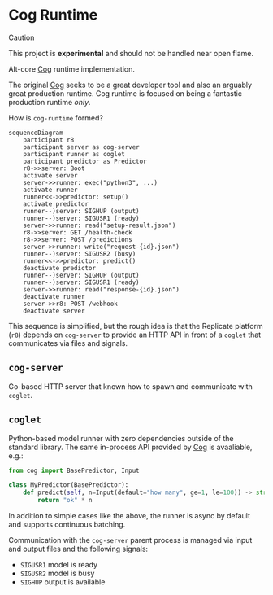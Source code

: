 # Cog Runtime

> [!CAUTION]
> This project is **experimental** and should not be handled near open flame.

Alt-core [Cog] runtime implementation.

The original [Cog] seeks to be a great developer tool and also an arguably great
production runtime. Cog runtime is focused on being a fantastic production runtime _only_.

How is `cog-runtime` formed?

```mermaid
sequenceDiagram
    participant r8
    participant server as cog-server
    participant runner as coglet
    participant predictor as Predictor
    r8->>server: Boot
    activate server
    server->>runner: exec("python3", ...)
    activate runner
    runner<<->>predictor: setup()
    activate predictor
    runner--)server: SIGHUP (output)
    runner--)server: SIGUSR1 (ready)
    server->>runner: read("setup-result.json")
    r8->>server: GET /health-check
    r8->>server: POST /predictions
    server->>runner: write("request-{id}.json")
    runner--)server: SIGUSR2 (busy)
    runner<<->>predictor: predict()
    deactivate predictor
    runner--)server: SIGHUP (output)
    runner--)server: SIGUSR1 (ready)
    server->>runner: read("response-{id}.json")
    deactivate runner
    server->>r8: POST /webhook
    deactivate server
```

This sequence is simplified, but the rough idea is that the Replicate platform (`r8`)
depends on `cog-server` to provide an HTTP API in front of a `coglet`
that communicates via files and signals.

## `cog-server`

Go-based HTTP server that known how to spawn and communicate with
`coglet`.

## `coglet`

Python-based model runner with zero dependencies outside of the standard library.
The same in-process API provided by [Cog] is avaaliable, e.g.:

```python
from cog import BasePredictor, Input

class MyPredictor(BasePredictor):
    def predict(self, n=Input(default="how many", ge=1, le=100)) -> str:
        return "ok" * n
```

In addition to simple cases like the above, the runner is async by default and supports
continuous batching.

Communication with the `cog-server` parent process is managed via input and output files
and the following signals:

- `SIGUSR1` model is ready
- `SIGUSR2` model is busy
- `SIGHUP` output is available

[Cog]: <https://github.com/replicate/cog>
